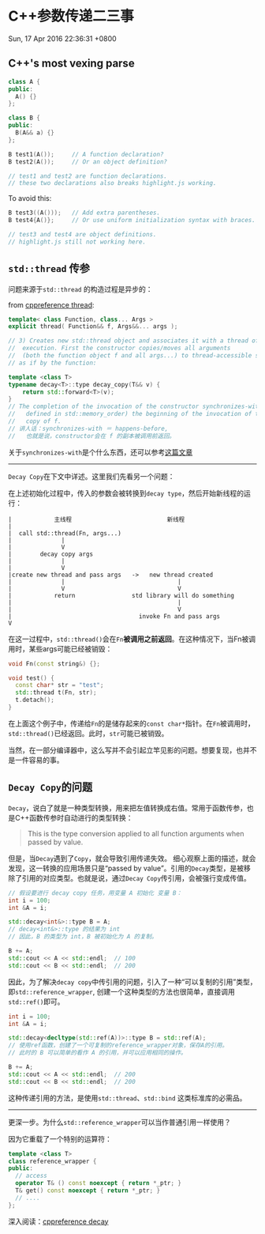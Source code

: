 # C++参数传递二三事
Sun, 17 Apr 2016 22:36:31 +0800

## C++'s most vexing parse

```C++
class A {
public:
  A() {}
};

class B {
public:
  B(A&& a) {}
};

B test1(A());     // A function declaration?
B test2(A());     // Or an object definition?

// test1 and test2 are function declarations.
// these two declarations also breaks highlight.js working.
```

To avoid this:
```C++
B test3((A()));   // Add extra parentheses.
B test4{A()};     // Or use uniform initialization syntax with braces.

// test3 and test4 are object definitions.
// highlight.js still not working here.
```

## `std::thread` 传参
问题来源于`std::thread` 的构造过程是异步的：

from [cppreference thread](http://en.cppreference.com/w/cpp/thread/thread/thread):
```C++
template< class Function, class... Args >
explicit thread( Function&& f, Args&&... args );

// 3) Creates new std::thread object and associates it with a thread of
//  execution. First the constructor copies/moves all arguments
//  (both the function object f and all args...) to thread-accessible storage
// as if by the function:

template <class T>
typename decay<T>::type decay_copy(T&& v) {
    return std::forward<T>(v);
}
// The completion of the invocation of the constructor synchronizes-with (as
//   defined in std::memory_order) the beginning of the invocation of the
//   copy of f.
// 讲人话：synchronizes-with ＝ happens-before,
//   也就是说，constructor会在 f 的副本被调用前返回。
```
关于`synchronizes-with`是个什么东西，还可以参考[这篇文章](http://preshing.com/20130823/the-synchronizes-with-relation/)

_______

`Decay Copy`在下文中详述。这里我们先看另一个问题：

在上述初始化过程中，传入的参数会被转换到`decay type`，然后开始新线程的运行：
```text
|            主线程                           新线程
|
|  call std::thread(Fn, args...)
|              |
|              V
|        decay copy args
|              |
|              V
|create new thread and pass args   ->   new thread created
|              |                                |
|              V                                V
|            return                std library will do something
|                                               |
|                                               V
|                                    invoke Fn and pass args
V
```
在这一过程中，`std::thread()`会在`Fn`__被调用之前返回__。在这种情况下，当Fn被调用时，某些args可能已经被销毁：
```C++
void Fn(const string&) {};

void test() {
  const char* str = "test";
  std::thread t(Fn, str);
  t.detach();
}
```
在上面这个例子中，传递给`Fn`的是储存起来的`const char*`指针。在`Fn`被调用时，`std::thread()`已经返回。此时，`str`可能已被销毁。

当然，在一部分编译器中，这么写并不会引起立竿见影的问题。想要复现，也并不是一件容易的事。

## `Decay Copy`的问题

`Decay`，说白了就是一种类型转换，用来把左值转换成右值。常用于函数传参，也是C++函数传参时自动进行的类型转换：
> This is the type conversion applied to all function arguments when passed by value.

但是，当`Decay`遇到了`Copy`，就会导致引用传递失效。 细心观察上面的描述，就会发现，这一转换的应用场景只是“passed by value”。引用的`Decay`类型，是被移除了引用的对应类型。也就是说，通过`Decay Copy`传引用，会被强行变成传值。
```C++
// 假设要进行 decay copy 任务，用变量 A 初始化 变量 B：
int i = 100;
int &A = i;

std::decay<int&>::type B = A;
// decay<int&>::type 的结果为 int
// 因此，B 的类型为 int，B 被初始化为 A 的复制。

B += A;
std::cout << A << std::endl;  // 100
std::cout << B << std::endl;  // 200

```
因此，为了解决`decay copy`中传引用的问题，引入了一种“可以复制的引用”类型，即`std::reference_wrapper`,
创建一个这种类型的方法也很简单，直接调用`std::ref()`即可。
```C++
int i = 100;
int &A = i;

std::decay<decltype(std::ref(A))>::type B = std::ref(A);
// 使用ref函数，创建了一个可复制的reference_wrapper对象，保存A的引用。
// 此时的 B 可以简单的看作 A 的引用，并可以应用相同的操作。

B += A;
std::cout << A << std::endl;  // 200
std::cout << B << std::endl;  // 200
```

这种传递引用的方法，是使用`std::thread`、`std::bind` 这类标准库的必需品。

_______
更深一步。为什么`std::reference_wrapper`可以当作普通引用一样使用？

因为它重载了一个特别的运算符：
```C++
template <class T>
class reference_wrapper {
public:
  // access
  operator T& () const noexcept { return *_ptr; }
  T& get() const noexcept { return *_ptr; }
  // ....
};
```
深入阅读：[cppreference decay](http://en.cppreference.com/w/cpp/types/decay)  
